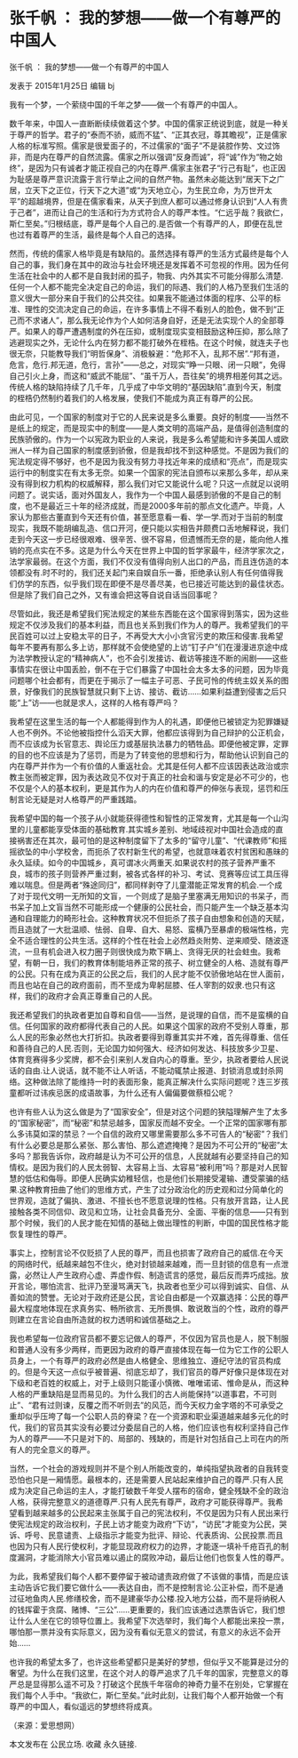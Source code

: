 # 张千帆 ： 我的梦想——做一个有尊严的中国人

张千帆 ： 我的梦想——做一个有尊严的中国人

发表于 2015年1月25日 编辑 bj

我有一个梦，一个萦绕中国的千年之梦——做一个有尊严的中国人。

数千年来，中国人一直断断续续做着这个梦。中国的儒家正统说到底，就是一种关于尊严的哲学。君子的“泰而不骄，威而不猛”、“正其衣冠，尊其瞻视”，正是儒家人格的标准写照。儒家是很爱面子的，不过儒家的“面子”不是装腔作势、文过饰非，而是内在尊严的自然流露。儒家之所以强调“反身而诚”，将“诚”作为“物之始终”，是因为只有诚者才能正视自己的内在尊严.儒家主张君子“行己有耻”，也正因为耻感是尊严意识流露于言行举止之间的自然产物。虽然未必能达到“居天下之广居，立天下之正位，行天下之大道”或“为天地立心，为生民立命，为万世开太平”的超越境界，但是在儒家看来，从天子到庶人都可以通过修身认识到“人人有贵于己者”，进而让自己的生活和行为方式符合人的尊严本性。“仁远乎哉？我欲仁，斯仁至矣。”归根结底，尊严是每个人自己的.是否做一个有尊严的人，即便在乱世也过有着尊严的生活，最终是每个人自己的选择。

然而，传统的儒家人格毕竟是有缺陷的。虽然选择有尊严的生活方式最终是每个人自己的事，我们身在其中的政治与社会环境还是发挥着不可忽视的作用。因为任何生活在社会中的人都不是自我封闭的孤子，物我、内外其实不可能分得那么清楚.任何一个人都不能完全决定自己的命运，我们的际遇、我们的人格乃至我们生活的意义很大一部分来自于我们的公共交往。如果我不能通过体面的程序、公平的标准、理性的交流决定自己的命运，在许多事情上不得不看别人的脸色，做不到“正己而不求诸人”，那么我无论作为个人如何洁身自好，还是无法实现个人的全部尊严。如果人的尊严遭遇制度的外在压抑，或制度现实变相鼓励这种压抑，那么除了逃避现实之外，无论什么内在努力都不能打破外在桎梏。在这个时候，就连夫子也很无奈，只能教导我们“明哲保身”、消极躲避：“危邦不入，乱邦不居”.“邦有道，危言，危行.邦无道，危行，言孙”——总之，对现实“睁一只眼、闭一只眼”，免得自己引火上身，而这和“威武不能屈”、“虽千万人，吾往矣”的境界相差何其之远。传统人格的缺陷持续了几千年，几乎成了中华文明的“基因缺陷”.直到今天，制度的桎梏仍然制约着我们的人格发展，使我们不能成为真正有尊严的公民。

由此可见，一个国家的制度对于它的人民来说是多么重要。良好的制度——当然不是纸上的规定，而是现实中的制度——是人类文明的高端产品，是值得创造制度的民族骄傲的。作为一个以宪政为职业的人来说，我是多么希望能和许多美国人或欧洲人一样为自己国家的制度感到骄傲，但是我却找不到这种感觉。不是因为我们的宪法规定得不够好，也不是因为我没有努力寻找近年来的成绩和“亮点”，而是现实运行中的制度实在有太多无奈。如果一个国家的宪法自颁布以来那么多年，却从来没有得到权力机构的权威解释，那么我们对它又能说什么呢？只这一点就足以说明问题了。说实话，面对外国友人，我作为一个中国人最感到骄傲的不是自己的制度，也不是最近三十年的经济成就，而是2000多年前的那点文化遗产。毕竟，人家认为那些古董直到今天还有价值，甚至愿意看一看、学一学.而对于当前的制度现实，我既不能胡编乱造、信口开河，便只能以实相告并颇费口舌地解释说，我们走到今天这一步已经很艰难、很辛苦、很不容易，但遗憾而无奈的是，能向他人推销的亮点实在不多。这是为什么今天在世界上中国的哲学家最牛，经济学家次之，法学家最弱。在这个方面，我们不仅没有值得向别人出口的产品，而且连仿造的本领都没有.时不时的，我们还关起门来自娱自乐一番，拒绝承认别人有任何值得我们仿学的东西，似乎我们现在即便不是尽善尽美，也已接近可能达到的最佳状态。但是除了我们自己之外，又有谁会把这等自说自话当回事呢？

尽管如此，我还是希望我们宪法规定的某些东西能在这个国家得到落实，因为这些规定不仅涉及我们的基本利益，而且也关系到我们作为人的尊严。我希望我们的平民百姓可以过上安稳太平的日子，不再受大大小小贪官污吏的欺压和侵害.我希望每年不要再有那么多上访，那样就不会使绝望的上访“钉子户”们在漫漫进京途中成为法学教授认定的“精神病人”，也不会引发接访、截访等接连不断的闹剧——这些事情实在很让中国丢脸，倒不在于它们暴露了中国社会太多太多的问题，因为毕竟问题哪个社会都有，而更在于揭示了一幅主子可恶、子民可怜的传统主奴关系的图景，好像我们的民族智慧就只剩下上访、接访、截访……如果利益遭到侵害之后只能“上”访——也就是求人，这样的人格有尊严吗？

我希望在这里生活的每一个人都能得到作为人的礼遇，即便他已被锁定为犯罪嫌疑人也不例外。不论他被指控什么滔天大罪，他都应该得到为自己辩护的公正机会，而不应该成为长官意志、舆论压力或基层执法暴力的牺牲品。即便他被定罪，定罪的目的也不应该是为了惩罚，而是为了转变他的思想和行为，帮助他认识到自己的内在尊严并作为一个有价值的人重返社会。尤其是任何人都不应该因表达政治或宗教主张而被定罪，因为表达政见不仅对于真正的社会和谐与安定是必不可少的，也不仅是个人的基本权利，更是其作为人的内在价值和尊严的伸张与表现，惩罚和压制言论无疑是对人格尊严的严重践踏。

我希望中国的每一个孩子从小就能获得德性和智性的正常发育，尤其是每一个山沟里的儿童都能享受体面的基础教育.其实城乡差别、地域歧视对中国社会造成的直接祸害还在其次，最可怕的是这种制度留下了太多的“留守儿童”、“代课教师”和摇摇欲坠的中小学校舍，而扼杀了农村新生代的希望，也就意味着农村贫困和愚昧的永久延续。如今的中国城乡，真可谓冰火两重天.如果说农村的孩子营养严重不良，城市的孩子则营养严重过剩，被各式各样的补习、考试、竞赛等应试工具压得难以喘息。但是两者“殊途同归”，都同样剥夺了儿童潜能正常发育的机会.一个成了对于现代文明一无所知的文盲，一个则成了是脑子里塞满无用知识的书呆子，而书呆子加上文盲当然不可能形成一个健康的公民社会，而只能产生一个缺乏基本沟通和自理能力的畸形社会。这种教育状况不但扼杀了孩子自由想象和创造的天赋，而且造就了一大批温顺、怯弱、自卑、自大、易怒、蛮横乃至暴虐的极端性格，完全不适合理性的公共生活。这样的个性在社会上必然趋炎附势、逆来顺受、随波逐流，一旦有机会进入权力圈子则很快成为欺下瞒上、贪得无厌的社会蛀虫。我希望，有朝一日，我们的教育体制能培养正常的孩子、树立健全的人格、造就有尊严的公民。只有在成为真正的公民之后，我们的人民才能不仅骄傲地站在世人面前，而且也站在自己的政府面前，而不至成为卑躬屈膝、任人宰割的奴隶.也只有这样，我们的政府才会真正尊重自己的人民。

我还希望我们的执政者更加自尊和自信——当然，是说理的自信，而不是蛮横的自信。任何国家的政府都得代表自己的人民。如果这个国家的政府不受别人尊重，那么人民的形象必然也大打折扣。执政者要得到尊重其实并不难，首先得尊重、信任和善待自己的人民.否则，无论国力如何强大、经济如何发达、科技放多少卫星、体育竞赛得多少奖牌，都不会引来别人发自内心的尊重。至少，执政者要给人民说话的自由.让人说话，就不能不让人听话，不能动辄禁止报道、封锁消息或封杀网络。这种做法除了能维持一时的表面形象，能真正解决什么实际问题呢？连三岁孩童都听过讳疾忌医的成语故事，为什么还有人偏偏要做蔡桓公呢？

也许有些人认为这么做是为了“国家安全”，但是对这个问题的狭隘理解产生了太多的“国家秘密”，而“秘密”和禁忌越多，国家反而越不安全。一个正常的国家哪有那么多讳莫如深的禁忌？一个自信的政府又哪里需要那么多不可告人的“秘密”？我们有什么必要总是那么紧张、那么害怕、那么遮遮掩掩？是因为不可公开的“秘密”太多吗？那我告诉你，政府越是认为不可公开的信息，人民就越有必要坚持自己的知情权。是因为我们的人民太弱智、太容易上当、太容易“被利用”吗？那是对人民智慧的低估和侮辱。即便人民确实幼稚轻信，也是他们长期接受灌输、遭受蒙骗的结果.这种教育扭曲了他们的思维方式，产生了过分政治化的历史观和过分简单化的世界观，造就了偏执、激进、不擅长也不愿意说理的性格。只有放开言路，让人民接触各类不同信仰、政见和立场，让社会具备充分、全面、平衡的信息——只有到那个时候，我们的人民才能在知情的基础上做出理性的判断，中国的国民性格才能恢复理性的尊严。

事实上，控制言论不仅贬损了人民的尊严，而且也损害了政府自己的威信.在今天的网络时代，纸越来越包不住火，绝对封锁越来越难，而一旦封锁的信息有一点泄露，必然让人产生政府心虚、弄虚作假、制造谎言的感觉，最后反而弄巧成拙。放开言论，哪怕流言、批评乃至漫骂满天飞，执政者也至少可以得到诚实、自信、从善如流的赞誉。无论对于政府还是公民，言论自由都是一个双赢选择：公民的尊严最大程度地体现在求真务实、畅所欲言、无所畏惧、敢说敢当的个性，政府的尊严则建立在言论自由所造就的权力透明和诚信基础之上。

我也希望每一位政府官员都不要忘记做人的尊严，不仅因为官员也是人，脱下制服和普通人没有多少两样，而更因为政府的尊严直接体现在每一位为它工作的公职人员身上，一个有尊严的政府必然是由人格健全、思维独立、遵纪守法的官员构成的。但是今天这一点似乎被普遍、彻底忘却了，我们官员的尊严好像只是体现在对下级和老百姓的权威上，对于上级则只能谨小慎微、唯唯诺诺、惟命是从，而这种人格的严重缺陷是显而易见的。为什么我们的古人尚能保持“以道事君，不可则止”、“君有过则谏，反覆之而不听则去”的风范，而今天权力金字塔的不可承受之重却似乎压垮了每一个公职人员的脊梁？在一个资源和职业渠道越来越多元化的时代，我们的官员其实没有必要过分委屈自己的人格，他们应该也有权利坚持自己作为人的尊严——不只是对下的、局部的、残缺的，而是针对包括自己上司在内的所有人的完全意义的尊严。

当然，一个社会的游戏规则并不是个别人所能改变的，单纯指望执政者的自我转变恐怕也只是一厢情愿。最根本的，还是需要人民站起来维护自己的尊严.只有人民成为决定自己命运的主人，才能打破数千年受人摆布的宿命，健全残缺不全的政治人格，获得完整意义的道德尊严.只有人民先有尊严，政府才可能获得尊严。我希望看到越来越多的公民起来主张属于自己的宪法权利，不仅是因为只有人民出来行使宪法规定的政治权利，子民上访才能变为政府“下访”，“访民”才能变为公民，哭诉、呼号、民意谴责、上级指示才能变为批评、辩论、代表质询、公民投票.而且也因为只有人民行使权利，才能显现政府权力的边界，才能逐一填补千疮百孔的制度漏洞，才能消除大小官员难以遏止的腐败冲动，最后让他们也恢复人性的尊严。

为此，我希望我们每个人都不要停留于被动谴责政府做了不该做的事情，而是应该主动告诉它我们要它做什么——表达自由，而不是控制言论.公正补偿，而不是通过征地鱼肉人民.修缮校舍，而不是建豪华办公楼.投入地方公益，而不是将纳税人的钱挥霍于贪腐、赌博、“三公”……更重要的，我们应该通过选票告诉它，我们想让什么人坐在它的领导位置上。我希望下次选举时，我们每个人都能出来投一票，哪怕那一票并没有实际意义，因为没有看似无意义的尝试，有意义的永远不会开始……

也许我的希望太多了，也许这些希望都只是美好的梦想，但似乎又不能算是过分的奢望。为什么在我们这里，在这个对人的尊严追求了几千年的国家，完整意义的尊严总是显得那么遥不可及？打破这个民族千年宿命的神奇力量不在别处，它掌握在我们每个人手中。“我欲仁，斯仁至矣。”此时此刻，让我们每个人都开始做一个有尊严的中国人，看似遥远的梦想终将成真。

（来源：爱思想网）

本文发布在 公民立场. 收藏 永久链接.